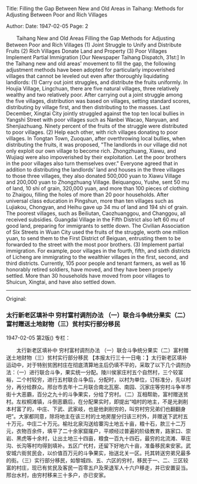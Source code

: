Title: Filling the Gap Between New and Old Areas in Taihang: Methods for Adjusting Between Poor and Rich Villages

Author: 
Date: 1947-02-05
Page: 2

　　Taihang New and Old Areas Filling the Gap
    Methods for Adjusting Between Poor and Rich Villages
    (1) Joint Struggle to Unify and Distribute Fruits (2) Rich Villages Donate Land and Property (3) Poor Villages Implement Partial Immigration
    [Our Newspaper Taihang Dispatch, 31st:] In the Taihang new and old areas' movement to fill the gap, the following adjustment methods have been adopted for particularly impoverished villages that cannot be leveled out even after thoroughly liquidating landlords: (1) Carry out joint struggles, and distribute the fruits uniformly. In Houjia Village, Lingchuan, there are five natural villages, three relatively wealthy and two relatively poor. After carrying out a joint struggle among the five villages, distribution was based on villages, setting standard scores, distributing by village first, and then distributing to the masses. Last December, Xingtai City jointly struggled against the top ten local bullies in Yangshi Street with poor villages such as Nanbei Wacao, Nanyuan, and Shenjiazhuang. Ninety percent of the fruits of the struggle were distributed to poor villages. (2) Help each other, with rich villages donating to poor villages. In Tongtan Town, Zuoquan, after overthrowing local bullies, when distributing the fruits, it was proposed, "The landlords in our village did not only exploit our own village to become rich. Zhongzhuang, Xiawu, and Wujiaqi were also impoverished by their exploitation. Let the poor brothers in the poor villages also turn themselves over." Everyone agreed that in addition to distributing the landlords' land and houses in the three villages to those three villages, they also donated 500,000 yuan to Xiawu Village and 200,000 yuan to Zhongzhuang Village. Beiquangou, Yushe, sent 50 mu of land, 10 shi of grain, 320,000 yuan, and more than 100 pieces of clothing to Zhaigou, filling the holes of more than 20 poor households. After universal class education in Pingshun, more than ten villages such as Lujiakou, Chongyan, and Heihu gave up 34 mu of land and 194 shi of grain. The poorest villages, such as Beiliutan, Caozhuanggou, and Changgou, all received subsidies. Guangdai Village in the Fifth District also left 60 mu of good land, preparing for immigrants to settle down. The Civilian Association of Six Streets in Wuan City used the fruits of the struggle, worth one million yuan, to send them to the First District of Beiguan, entrusting them to be forwarded to the street with the most poor brothers. (3) Implement partial immigration. For example, poor villages in the fourth, fifth, and sixth districts of Licheng are immigrating to the wealthier villages in the first, second, and third districts. Currently, 105 poor people and tenant farmers, as well as 16 honorably retired soldiers, have moved, and they have been properly settled. More than 30 households have moved from poor villages to Shuicun, Xingtai, and have also settled down.



<hr /> 

Original: 


### 太行新老区填补中  穷村富村调剂办法  （一）联合斗争统分果实（二）富村赠送土地财物（三）贫村实行部分移民

1947-02-05
第2版()
专栏：

　　太行新老区填补中
    穷村富村调剂办法
    （一）联合斗争统分果实（二）富村赠送土地财物（三）贫村实行部分移民
    【本报太行三十一日电：】太行新老区填补运动中，对于特别贫困村庄在彻底清算地主后仍填不平的，采取了以下几个调剂办法：（一）进行联合斗争，果实统一分配。陵川侯家庄村五个自然村，三个较富裕，二个村较穷，进行五村联合斗争后，分配时，以村为单位，订标准分，先以村分，再分给群众。邢台市去年十二月联合南北瓦窑、南园、沉家庄等穷村斗争羊市街十大恶霸，百分之九十的斗争果实，分给了穷村。（二）互相帮助，富村赠送贫村。左权桐滩镇，斗倒恶霸后，在分配果实时，即提出“咱村的地主，不是光剥削本村富了的，中庄、下武、武家岐，也是他剥削穷的，叫穷村穷兄弟们也翻翻身吧”。大家都同意，除将地主在该三村的土地房屋分归该三村外，并赠送下武村五十万元，中庄二十万元。榆社北泉沟送给寨沟土地五十亩，粮十石，款三十二万元，衣物百余件，填平了二十余家窟窿户，平顺经过普遍的阶级教育，路家口、崇岩、黑虎等十余村，让出土地三十四亩，粮食一百九十四石，最穷的北流滩、草庄沟、长沟等村均得到填补。五区广代村，还留下好地六十亩，准备移民来安家。武安城六街贫民会，以价值百万元的斗争果实，抬送北关一区。托其转送穷弟兄最多的街。（三）实行部分移民，如黎城四、五、六区的穷村，移民于一、二、三区较富的村庄，现已有贫民及客民一百零五户及荣退军人十六户移走，并已安置妥当。邢台水村，由穷村移来三十多户，亦已安家。
